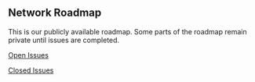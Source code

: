 ## Network Roadmap

This is our publicly available roadmap. Some parts of the roadmap remain private until issues are completed.

[Open Issues](https://github.com/network-foundation/roadmap/issues)

[Closed Issues](https://github.com/network-foundation/roadmap/issues?q=is%3Aissue%20state%3Aclosed)

